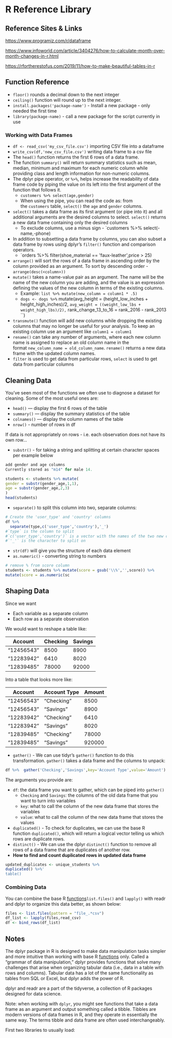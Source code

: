 # R Reference Library

## Reference Sites & Links

https://www.programiz.com/r/dataframe

https://www.infoworld.com/article/3404276/how-to-calculate-month-over-month-changes-in-r.html

https://rfortherestofus.com/2019/11/how-to-make-beautiful-tables-in-r

## Function Reference

- `floor()` rounds a decimal down to the next integer
- `ceiling()` function will round up to the next integer.
- `install.packages('package-name')` - Install a new package - only needed the first time
- `library(package-name)` - call a new package for the script currently in use

### Working with Data Frames

- `df <- read_csv('my_csv_file.csv')` importing CSV file into a dataframe
- `write_csv(df,'new_csv_file.csv')` writing data frame to a csv file
- The `head()` function returns the first 6 rows of a data frame.
- The function `summary()` will return summary statistics such as mean, median, minimum and maximum for each numeric column while providing class and length information for non-numeric columns.
- The dplyr pipe operator, or `%>%`, helps increase the readability of data frame code by piping the value on its left into the first argument of the function that follows it.
    - `customers %>% select(age,gender)`
    - When using the pipe, you can read the code as: from the `customers` table, `select()` the `age` and `gender` columns.
- `select()` takes a data frame as its first argument (or pipe into it) and all additional arguments are the desired columns to select. `select()` returns a new data frame containing only the desired columns
    - To exclude columns, use a minus sign - `customers %>% select(-name,-phone)
- In addition to subsetting a data frame by columns, you can also subset a data frame by rows using dplyr’s `filter()` function and comparison operators.
    - `orders %>% filter(shoe_material == 'faux-leather',price > 25)
- `arrange()` will sort the rows of a data frame in ascending order by the column provided as an argument. To sort by descending order - `arrange(desc(<column>))`
- `mutate()` takes a name-value pair as an argument. The name will be the name of the new column you are adding, and the value is an expression defining the values of the new column in terms of the existing columns.
    - Example: `list %>% mutate(new_column = column1 * .5)`
    - `dogs <- dogs %>%` mutate(avg_height = (height_low_inches + height_high_inches)/2,
    `avg_weight = ((weight_low_lbs + weight_high_lbs)/2),` rank_change_13_to_16 = rank_2016 - rank_2013
    ``)
- `transmute()` function will add new columns while dropping the existing columns that may no longer be useful for your analysis. To keep an existing column use an argument like `column1 = column1`
- `rename()` can take any number of arguments, where each new column name is assigned to replace an old column name in the format `new_column_name = old_column_name`. `rename()` returns a new data frame with the updated column names.
- `filter` is used to get data from particular rows, `select` is used to get data from particular columns

## Cleaning Data

You’ve seen most of the functions we often use to diagnose a dataset for cleaning. Some of the most useful ones are:

- `head()` — display the first 6 rows of the table
- `summary()` — display the summary statistics of the table
- `colnames()` — display the column names of the table
- `nrow()` - number of rows in df

If data is not appropriately on rows - i.e. each observation does not have its own row...

- `substr()` - for taking a string and splitting at certain character spaces per example below

```r
add gender and age columns
Currently stored as "m14" for male 14.

students <- students %>% mutate(
gender = substr(gender_age,1,1),
age = substr(gender_age,2,3)
)
head(students)

```

- `separate()` to split this column into two, separate columns:

```r
# Create the 'user_type' and 'country' columns
df %>%
  separate(type,c('user_type','country'),'_')
#`type` is the column to split
#`c('user_type','country')` is a vector with the names of the two new columns
#`'_'` is the character to split on
```

- `str(df)` will give you the structure of each data element
- `as.numeric()` - converting string to numbers

```r
# remove % from score column
students <- students %>% mutate(score = gsub('\\%','',score)) %>%
mutate(score = as.numeric(sc
```

## Shaping Data

Since we want

- Each variable as a separate column
- Each row as a separate observation

We would want to reshape a table like:

| Account | Checking | Savings |
| --- | --- | --- |
| “12456543” | 8500 | 8900 |
| “12283942” | 6410 | 8020 |
| “12839485” | 78000 | 92000 |

Into a table that looks more like:

| Account | Account Type | Amount |
| --- | --- | --- |
| “12456543” | “Checking” | 8500 |
| “12456543” | “Savings” | 8900 |
| “12283942” | “Checking” | 6410 |
| “12283942” | “Savings” | 8020 |
| “12839485” | “Checking” | 78000 |
| “12839485” | “Savings” | 920000 |
- `gather()` - We can use tidyr’s `gather()` function to do this transformation. `gather()` takes a data frame and the columns to unpack:

```r
df %>%  gather('Checking','Savings',key='Account Type',value='Amount')

```

The arguments you provide are:

- `df`: the data frame you want to gather, which can be piped into `gather()`
    - `Checking` and `Savings`: the columns of the old data frame that you want to turn into variables
    - `key`: what to call the column of the new data frame that stores the variables
    - `value`: what to call the column of the new data frame that stores the values
- `duplicated()` - To check for duplicates, we can use the base R function `duplicated()`, which will return a logical vector telling us which rows are duplicate rows.
- `distinct()` - We can use the dplyr `distinct()` function to remove all rows of a data frame that are duplicates of another row.
- **How to find and count duplicated rows in updated data frame**

```r
updated_duplicates <- unique_students %>%
duplicated() %>%'
table()
```

### Combining Data

You can combine the base R [functions](https://www.codecademy.com/resources/docs/r/functions)`list.files()` and `lapply()` with readr and dplyr to organize this data better, as shown below:

```r
files <- list.files(pattern = "file_.*csv")
df_list <- lapply(files,read_csv)
df <- bind_rows(df_list)
```

## Notes

The dplyr package in R is designed to make data manipulation tasks simpler and more intuitive than working with base R [functions](https://www.codecademy.com/resources/docs/r/functions) only. Called a “grammar of data manipulation,” dplyr provides functions that solve many challenges that arise when organizing tabular data (i.e., data in a table with rows and columns). Tabular data has a lot of the same functionality as tables from SQL or Excel, but dplyr adds the power of R.

dplyr and readr are a part of the tidyverse, a collection of R packages designed for data science.

Note: when working with `dplyr`, you might see functions that take a data frame as an argument and output something called a tibble. Tibbles are modern versions of data frames in R, and they operate in essentially the same way. The terms tibble and data frame are often used interchangeably.

First two libraries to usually load:
